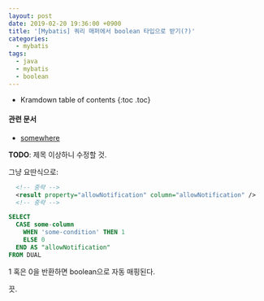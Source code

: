 ```yaml
---
layout: post
date: 2019-02-20 19:36:00 +0900
title: '[Mybatis] 쿼리 매퍼에서 boolean 타입으로 받기(?)'
categories:
  - mybatis
tags:
  - java
  - mybatis
  - boolean
---
```


* Kramdown table of contents
{:toc .toc}

#### 관련 문서

- [somewhere](somewhere)

**TODO**: 제목 이상하니 수정할 것.

그냥 요딴식으로:

```xml
  <!-- 중략 -->
  <result property="allowNotification" column="allowNotification" />
  <!-- 중략 -->
```

```sql
SELECT
  CASE some-column
    WHEN 'some-condition' THEN 1
    ELSE 0
  END AS "allowNotification"
FROM DUAL
```

1 혹은 0을 반환하면 boolean으로 자동 매핑된다.

끗.

